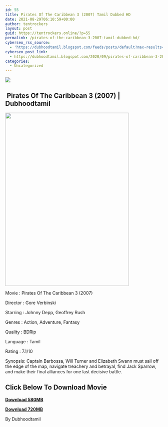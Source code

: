 ```yaml
---
id: 55
title: Pirates Of The Caribbean 3 (2007) Tamil Dubbed HD
date: 2021-08-29T06:10:59+00:00
author: tentrockers
layout: post
guid: https://tentrockers.online/?p=55
permalink: /pirates-of-the-caribbean-3-2007-tamil-dubbed-hd/
cyberseo_rss_source:
  - 'https://dubhoodtamil.blogspot.com/feeds/posts/default?max-results=150&start-index=1'
cyberseo_post_link:
  - https://dubhoodtamil.blogspot.com/2020/09/pirates-of-caribbean-3-2007-tamil.html
categories:
  - Uncategorized
---
```

<div class="media_block">
  <img src="https://1.bp.blogspot.com/-whjPDYL16rw/X3LoOVsrHdI/AAAAAAAAClQ/vL08fO6B6dYQnXXJ-IFY07sCCHc6RvlYQCNcBGAsYHQ/s72-w395-h552-c/AWEIP.jpg" class="media_thumbnail" />
</div>

## &nbsp;Pirates Of The Caribbean 3 (2007) | Dubhoodtamil

<div class="separator">
  <a href="https://1.bp.blogspot.com/-whjPDYL16rw/X3LoOVsrHdI/AAAAAAAAClQ/vL08fO6B6dYQnXXJ-IFY07sCCHc6RvlYQCNcBGAsYHQ/s750/AWEIP.jpg" imageanchor="1"><img loading="lazy" border="0" data-original-height="750" data-original-width="536" height="552" src="https://1.bp.blogspot.com/-whjPDYL16rw/X3LoOVsrHdI/AAAAAAAAClQ/vL08fO6B6dYQnXXJ-IFY07sCCHc6RvlYQCNcBGAsYHQ/w395-h552/AWEIP.jpg" width="395" /></a>
</div>

Movie	<span></span>:	<span></span>Pirates Of The Caribbean 3 (2007)&nbsp;

Director	<span></span>:	<span></span>Gore Verbinski&nbsp;

Starring	<span></span>:	<span></span>Johnny Depp, Geoffrey Rush&nbsp;

Genres	<span></span>:	<span></span>Action, Adventure, Fantasy&nbsp;

Quality	<span></span>:	<span></span>BDRip&nbsp;

Language	<span></span>:	<span></span>Tamil&nbsp;

Rating	<span></span>:	<span></span>7.1/10

Synopsis: Captain Barbossa, Will Turner and Elizabeth Swann must sail off the edge of the map, navigate treachery and betrayal, find Jack Sparrow, and make their final alliances for one last decisive battle.

## **<span>Click Below To Download Movie</span>**

**<span><a href="https://oncehelp.com/p-o-c-3-1" target="_blank" rel="noopener">Download 580MB</a></span>**

**<span><a href="https://oncehelp.com/p-o-c-3-2" target="_blank" rel="noopener">Download 720MB</a></span>**

By Dubhoodtamil